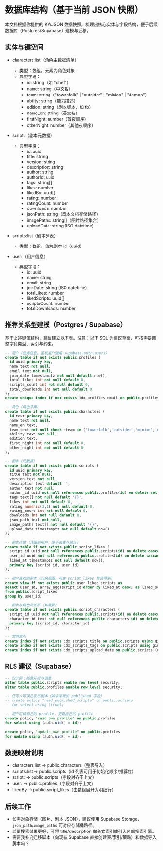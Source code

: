 # 数据库结构（基于当前 JSON 快照）

本文档根据你提供的 KV/JSON 数据快照，梳理出核心实体与字段结构，便于后续数据库（Postgres/Supabase）建模与迁移。

## 实体与键空间

- characters:list（角色主数据清单）
  - 类型：数组，元素为角色对象
  - 典型字段：
    - id: string（如 "chef"）
    - name: string（中文名）
    - team: string（"townsfolk" | "outsider" | "minion" | "demon"）
    - ability: string（能力描述）
    - edition: string（剧本版本，如 tb）
    - name_en: string（英文名）
    - firstNight: number（首夜顺序）
    - otherNight: number（其他夜顺序）

- script:<uuid>（剧本元数据）
  - 典型字段：
    - id: uuid
    - title: string
    - version: string
    - description: string
    - author: string
    - authorId: uuid
    - tags: string[]
    - likes: number
    - likedBy: uuid[]
    - rating: number
    - ratingCount: number
    - downloads: number
    - jsonPath: string（剧本文档存储路径）
    - imagePaths: string[]（图片路径集合）
    - uploadDate: string (ISO datetime)

- scripts:list（剧本列表）
  - 类型：数组，值为剧本 id（uuid）

- user:<uuid>（用户信息）
  - 典型字段：
    - id: uuid
    - name: string
    - email: string
    - joinDate: string (ISO datetime)
    - totalLikes: number
    - likedScripts: uuid[]
    - scriptsCount: number
    - totalDownloads: number

## 推荐关系型建模（Postgres / Supabase）

基于上述键值结构，建议建立以下表。注意：以下 SQL 为建议草案，可按需要调整字段类型、索引与约束。

```sql
-- 用户（业务信息，鉴权用户使用 supabase.auth.users）
create table if not exists public.profiles (
  id uuid primary key,
  name text not null,
  email text not null,
  join_date timestamptz not null default now(),
  total_likes int not null default 0,
  scripts_count int not null default 0,
  total_downloads int not null default 0
);
create unique index if not exists idx_profiles_email on public.profiles(email);

-- 角色（角色字典）
create table if not exists public.characters (
  id text primary key,
  name text not null,
  name_en text,
  team text not null check (team in ('townsfolk','outsider','minion','demon')),
  ability text not null,
  edition text,
  first_night int not null default 0,
  other_night int not null default 0
);

-- 剧本（元数据）
create table if not exists public.scripts (
  id uuid primary key,
  title text not null,
  version text not null,
  description text default '',
  author text not null,
  author_id uuid not null references public.profiles(id) on delete set null,
  tags text[] not null default '{}',
  likes int not null default 0,
  rating numeric(3,1) not null default 0,
  rating_count int not null default 0,
  downloads int not null default 0,
  json_path text not null,
  image_paths text[] not null default '{}',
  upload_date timestamptz not null default now()
);

-- 剧本点赞（详细到用户，便于去重与统计）
create table if not exists public.script_likes (
  script_id uuid not null references public.scripts(id) on delete cascade,
  user_id uuid not null references public.profiles(id) on delete cascade,
  liked_at timestamptz not null default now(),
  primary key (script_id, user_id)
);

-- 用户喜欢的剧本（冗余视图，可由 script_likes 聚合得到）
create view if not exists public.user_liked_scripts as
select user_id, array_agg(script_id order by liked_at desc) as liked_scripts
from public.script_likes
group by user_id;

-- 剧本与角色的关系（如需要）
create table if not exists public.script_characters (
  script_id uuid not null references public.scripts(id) on delete cascade,
  character_id text not null references public.characters(id) on delete restrict,
  primary key (script_id, character_id)
);

-- 常用索引
create index if not exists idx_scripts_title on public.scripts using gin (to_tsvector('simple', title));
create index if not exists idx_scripts_tags on public.scripts using gin (tags);
create index if not exists idx_scripts_upload_date on public.scripts (upload_date desc);
```

## RLS 建议（Supabase）

```sql
-- 仅示例：按需开启与调整
alter table public.scripts enable row level security;
alter table public.profiles enable row level security;

-- 任何人可读已发布剧本（如未来增加 published 字段）
-- create policy "read_published_scripts" on public.scripts
-- for select using (true);

-- 用户可读自己的 profile，更新自己的 profile
create policy "read_own_profile" on public.profiles
for select using (auth.uid() = id);

create policy "update_own_profile" on public.profiles
for update using (auth.uid() = id);
```

## 数据映射说明
- characters:list → public.characters（整表导入）
- scripts:list → public.scripts（id 列表可用于初始化顺序/推荐位）
- script:<uuid> → public.scripts（字段对齐于上文）
- user:<uuid> → public.profiles（字段对齐于上文）
- likedBy → public.script_likes（由数组展开为明细行）

## 后续工作
- 如需对象存储（图片、剧本 JSON），建议使用 Supabase Storage，`json_path`/`image_paths` 可对应存储桶路径。
- 若要搜索效果更好，可将 title/description 做全文索引或引入外部搜索引擎。
- 需要我补充迁移脚本（向现有 Supabase 直接创建表/索引/策略）和数据导入脚本吗？
